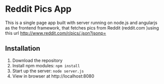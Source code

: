 # Reddit Pics App

This is a single page app built with server running on node.js and angularjs as the frontend framework, that fetches pics from Reddit (​ reddit.com​ )using this url http://www.reddit.com/r/pics/.json?jsonp= 

## Installation
1. Download the repository
2. Install npm modules: `npm install`
3. Start up the server: `node server.js`
4. View in browser at http://localhost:8080

